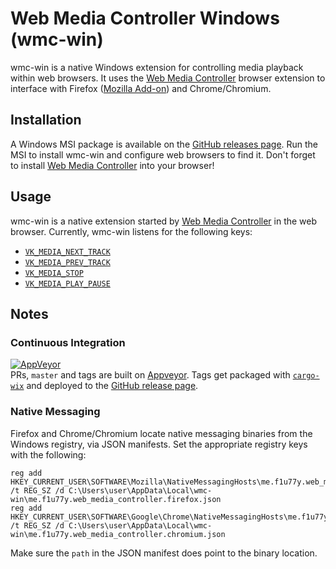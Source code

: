 # Web Media Controller Windows (wmc-win)

wmc-win is a native Windows extension for controlling media playback within web browsers.
It uses the [Web Media Controller](https://github.com/f1u77y/web-media-controller) browser extension to interface with Firefox ([Mozilla Add-on](https://addons.mozilla.org/en-US/firefox/addon/web-media-controller/)) and Chrome/Chromium.

## Installation
A Windows MSI package is available on the [GitHub releases page](https://github.com/brookst/wmc-win/releases/latest).
Run the MSI to install wmc-win and configure web browsers to find it.
Don't forget to install [Web Media Controller](https://github.com/f1u77y/web-media-controller) into your browser!

## Usage
wmc-win is a native extension started by [Web Media Controller](https://github.com/f1u77y/web-media-controller) in the web browser.
Currently, wmc-win listens for the following keys:

* [`VK_MEDIA_NEXT_TRACK`](https://referencesource.microsoft.com/windowsbase/R/5069862b166d95f1.html)
* [`VK_MEDIA_PREV_TRACK`](https://referencesource.microsoft.com/windowsbase/R/5df9df218d733fe0.html)
* [`VK_MEDIA_STOP`](https://referencesource.microsoft.com/windowsbase/R/ff4207f203a7a13c.html)
* [`VK_MEDIA_PLAY_PAUSE`](https://referencesource.microsoft.com/windowsbase/R/2493a61114ea6df8.html)

## Notes

### Continuous Integration
[![AppVeyor](https://ci.appveyor.com/api/projects/status/github/brookst/wmc-win?branch=master&svg=true)](https://ci.appveyor.com/project/brookst/wmc-win)  
PRs, `master` and tags are built on [Appveyor](https://ci.appveyor.com/project/brookst/wmc-win).
Tags get packaged with [`cargo-wix`](https://github.com/volks73/cargo-wix) and deployed to the [GitHub release page](https://github.com/brookst/wmc-win/releases/latest).

### Native Messaging
Firefox and Chrome/Chromium locate native messaging binaries from the Windows registry, via JSON manifests.
Set the appropriate registry keys with the following:

    reg add HKEY_CURRENT_USER\SOFTWARE\Mozilla\NativeMessagingHosts\me.f1u77y.web_media_controller /t REG_SZ /d C:\Users\user\AppData\Local\wmc-win\me.f1u77y.web_media_controller.firefox.json
    reg add HKEY_CURRENT_USER\SOFTWARE\Google\Chrome\NativeMessagingHosts\me.f1u77y.web_media_controller /t REG_SZ /d C:\Users\user\AppData\Local\wmc-win\me.f1u77y.web_media_controller.chromium.json

Make sure the `path` in the JSON manifest does point to the binary location.
